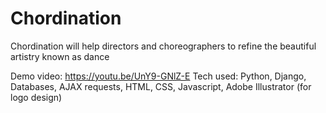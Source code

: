 # Chordination
Chordination will help directors and choreographers to refine the beautiful artistry known as dance


Demo video: https://youtu.be/UnY9-GNlZ-E
Tech used: Python, Django, Databases, AJAX requests, HTML, CSS, Javascript, Adobe Illustrator (for logo design)
